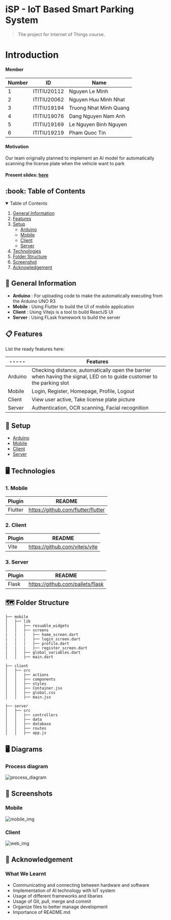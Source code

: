 # iSP - IoT Based Smart Parking System
> The project for Internet of Things course.

# Introduction
<h4>Member</h4>

| Number | ID | Name | 
| ----- | ----- | --------- | 
| 1 | ITITIU20112 | Nguyen Le Minh |
| 2 | ITITIU20062| Nguyen Huu Minh Nhat |
| 3 | ITITIU19194 | Truong Nhat Minh Quang |
| 4 | ITITIU19076 | Dang Nguyen Nam Anh |
| 5 | ITITIU19169 | Le Nguyen Binh Nguyen |
| 6 | ITITIU19219 | Pham Quoc Tin |

<h4>Motivation</h4> 
<p>Our team originally planned to implement an AI model for automatically scanning the license plate when the vehicle want to park</p>

<h4>Present slides: <a href=https://www.canva.com/design/DAFjhbSZAdY/gYEx7tmvrlS9z0Pk7vO0PA/view?utm_content=DAFjhbSZAdY&utm_campaign=designshare&utm_medium=link&utm_source=homepage_design_menu> here </a> </h4>

<h2 id="table-of-contents"> :book: Table of Contents</h2>
<details open="open">
  <summary>Table of Contents</summary>
  <ol>
    <li><a href="#general-information">General Information</a></li>
    <li><a href="#features">Features</a></li>
    <li>
      <a href="#setup">Setup</a>
       <ul>
        <li><a href="https://github.com/namanh2310/IoT_Project/tree/main/arduino">Arduino</a></li>
        <li><a href="https://github.com/namanh2310/IoT_Project/tree/main/mobile">Mobile</a></li>
        <li><a href="https://github.com/namanh2310/IoT_Project/tree/main/client">Client</a></li>
        <li><a href="https://github.com/namanh2310/IoT_Project/tree/main/server">Server</a></li>
       </ul>
    </li>
    <li><a href="#technologies">Technologies</a></li>
    <li><a href="#folder-structure">Folder Structure</a></li>
    <li><a href="#screenshot">Screenshot</a></li>
    <li><a href="#acknowledgement">Acknowledgement</a></li>
  </ol>
</details>

<h2 id="general-information"> 🧮 General Information</h2>

- **Arduino** : For uploading code to make the automatically executing from the Arduino UNO R3
- **Mobile** : Using Flutter to build the UI of mobile application
- **Client** : Using Vitejs is a tool to build ReactJS UI
- **Server** : Using FLask framework to build the server

<h2 id="features"> 📋 Features</h2>

List the ready features here:

| ----- | Features | 
| ----- | ----- |
| Arduino | Checking distance, automatically open the barrier when having the signal, LED on to guide customer to the parking slot |
| Mobile | Login, Register, Homepage, Profile, Logout |
| Client | View user active, Take license plate picture |
| Server | Authentication, OCR scanning, Facial recognition |

<h2 id="setup"> 🧰 Setup</h2>
  <ul>
    <li><a href="https://github.com/namanh2310/IoT_Project/tree/main/arduino">Arduino</a></li>
    <li><a href="https://github.com/namanh2310/IoT_Project/tree/main/mobile">Mobile</a></li>
    <li><a href="https://github.com/namanh2310/IoT_Project/tree/main/client">Client</a></li>
    <li><a href="https://github.com/namanh2310/IoT_Project/tree/main/server">Server</a></li>
   </ul>
 
<h2 id="technologies"> 🖥️ Technologies</h2>

### 1. Mobile
| Plugin | README |
| ------ | ------ |
| Flutter | https://github.com/flutter/flutter |

### 2. Client
| Plugin | README |
| ------ | ------ |
| Vite | https://github.com/vitejs/vite |

### 3. Server
| Plugin | README |
| ------ | ------ |
| Flask | https://github.com/pallets/flask |

<!-- FOLDER STRUCTURE -->
<h2 id="folder-structure"> 🗺️ Folder Structure</h2>
    
    ├── mobile
    │   ├── lib
    │   │   ├── resuable_widgets
    │   │   ├── screens
    |   |   |   ├── home_screen.dart
    |   |   |   ├── login_screen.dart
    |   |   |   ├── profile.dart
    |   |   |   ├── register_screen.dart
    │   │   ├── global_variables.dart
    │   │   ├── main.dart
   
    ├── client
    │   ├── src
    │   │   ├── actions
    │   │   ├── components
    │   │   ├── styles
    │   │   ├── Container.jsx
    │   │   ├── global.css
    │   │   ├── main.jsx
   
    ├── server
    │   ├── src
    │   │   ├── controllers
    │   │   ├── data
    │   │   ├── database
    │   │   ├── routes
    │   │   ├── app.js
  
<h2 id="diagram"> 🖥 Diagrams </h2>

<h3> Process diagram </h3> 
<img src="https://res.cloudinary.com/nguyenle23/image/upload/v1685077153/iot/iSP_yraak5.png" alt="process_diagram" />

<h2 id="screenshot"> 📸 Screenshots </h2>

### Mobile
<img src="https://res.cloudinary.com/nguyenle23/image/upload/v1685077343/iot/mobile_uyyor0.png" alt="mobile_img" />

### Client
<img src="https://res.cloudinary.com/nguyenle23/image/upload/v1685077406/iot/web_hro3i8.png" alt="web_img" />

<h2 id="acknowledgement"> 💼 Acknowledgement </h2>

### What We Learnt
- Communicating and connecting between hardware and software
- Implementation of AI technology with IoT system
- Usage of different frameworks and libaries
- Usage of Git, pull, merge and commit
- Organize files to better manage development
- Importance of README.md
